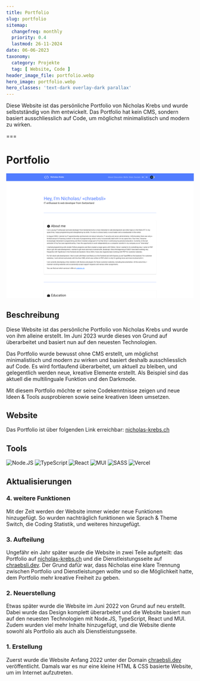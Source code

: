 ```yaml
---
title: Portfolio
slug: portfolio
sitemap:
  changefreq: monthly
  priority: 0.4
  lastmod: 26-11-2024
date: 06-06-2023
taxonomy:
  category: Projekte
  tag: [ Website, Code ]
header_image_file: portfolio.webp
hero_image: portfolio.webp
hero_classes: 'text-dark overlay-dark parallax'
---
```


Diese Website ist das persönliche Portfolio von Nicholas Krebs und wurde selbstständig von ihm entwickelt. Das Portfolio hat kein CMS, sondern basiert ausschliesslich auf Code, um möglichst minimalistisch und modern zu wirken.

===

# Portfolio

![Screenshot Website](portfolio.webp?lightbox&resize=750)

## Beschreibung

Diese Website ist das persönliche Portfolio von Nicholas Krebs und wurde von ihm alleine erstellt. Im Juni 2023 wurde dieses von Grund auf überarbeitet und basiert nun auf den neuesten Technologien.

Das Portfolio wurde bewusst ohne CMS erstellt, um möglichst minimalistisch und modern zu wirken und basiert deshalb ausschliesslich auf Code. Es wird fortlaufend überarbeitet, um aktuell zu bleiben, und gelegentlich werden neue, kreative Elemente erstellt. Als Beispiel sind das aktuell die multilinguale Funktion und den Darkmode.

Mit diesem Portfolio möchte er seine Codekenntnisse zeigen und neue Ideen & Tools ausprobieren sowie seine kreativen Ideen umsetzen.

## Website
Das Portfolio ist über folgenden Link erreichbar: [nicholas-krebs.ch](https://nicholas-krebs.ch)

## Tools
![Node.JS](https://img.shields.io/badge/Node.JS-black?style=for-the-badge&amp;logo=Node.JS)
![TypeScript](https://img.shields.io/badge/TypeScript-black?style=for-the-badge&amp;logo=TypeScript)
![React](https://img.shields.io/badge/React-black?style=for-the-badge&amp;logo=React)
![MUI](https://img.shields.io/badge/MUI-black?style=for-the-badge&amp;logo=MUI)
![SASS](https://img.shields.io/badge/SASS-black?style=for-the-badge&amp;logo=SASS)
![Vercel](https://img.shields.io/badge/Vercel-black?style=for-the-badge&amp;logo=Vercel)

## Aktualisierungen

### 4. weitere Funktionen
Mit der Zeit werden der Website immer wieder neue Funktionen hinzugefügt. So wurden nachträglich funktionen wie Sprach & Theme Switch, die Coding Statistik, und weiteres hinzugefügt. 

### 3. Aufteilung
Ungefähr ein Jahr später wurde die Website in zwei Teile aufgeteilt: das Portfolio auf [nicholas-krebs.ch](https://nicholas-krebs.ch) und die Dienstleistungsseite auf [chraebsli.dev](https://chraebsli.dev). Der Grund dafür war, dass Nicholas eine klare Trennung zwischen Portfolio und Dienstleistungen wollte und so die Möglichkeit hatte, dem Portfolio mehr kreative Freiheit zu geben.

### 2. Neuerstellung
Etwas später wurde die Website im Juni 2022 von Grund auf neu erstellt. Dabei wurde das Design komplett überarbeitet und die Website basiert nun auf den neuesten Technologien mit Node.JS, TypeScript, React und MUI. Zudem wurden viel mehr Inhalte hinzugefügt, und die Website diente sowohl als Portfolio als auch als Dienstleistungsseite.

### 1. Erstellung
Zuerst wurde die Website Anfang 2022 unter der Domain [chraebsli.dev](https://chraebsli.dev) veröffentlicht. Damals war es nur eine kleine HTML & CSS basierte Website, um im Internet aufzutreten.
